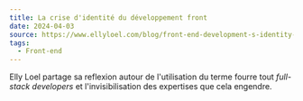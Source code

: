 ```yaml
---
title: La crise d'identité du développement front
date: 2024-04-03
source: https://www.ellyloel.com/blog/front-end-development-s-identity-crisis/
tags:
  - Front-end
---
```


Elly Loel partage sa reflexion autour de l'utilisation du terme fourre tout _full-stack developers_ et l'invisibilisation des expertises que cela engendre.
